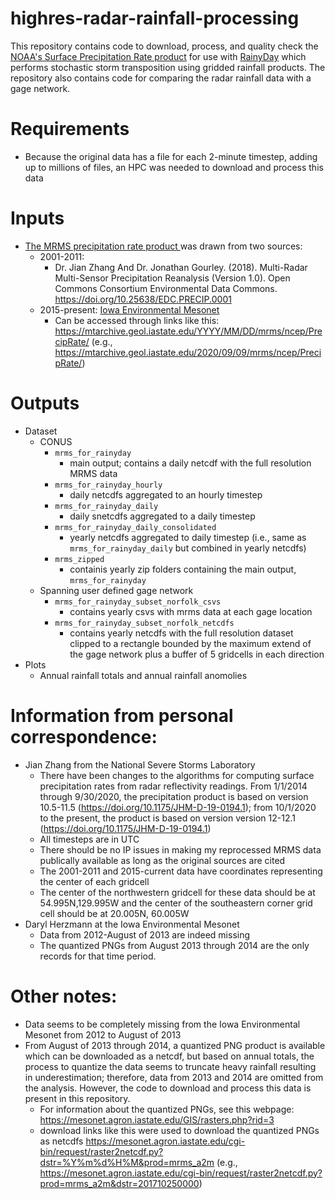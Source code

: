 # highres-radar-rainfall-processing
This repository contains code to download, process, and quality check the [NOAA's Surface Precipitation Rate product](https://vlab.noaa.gov/web/wdtd/-/surface-precipitation-rate-spr-?selectedFolder=9234881) for use with
[RainyDay](https://github.com/danielbwright/RainyDay) which performs stochastic storm transposition using gridded rainfall products. The repository also contains code for comparing the radar rainfall data with a gage network.

# Requirements
- Because the original data has a file for each 2-minute timestep, adding up to millions of files, an HPC was needed to download and process this data

# Inputs
- [The MRMS precipitation rate product ](https://vlab.noaa.gov/web/wdtd/-/surface-precipitation-rate-spr-?selectedFolder=9234881) was drawn from two sources:
  - 2001-2011:
    - Dr. Jian Zhang And Dr. Jonathan Gourley. (2018). Multi-Radar Multi-Sensor Precipitation Reanalysis (Version 1.0). Open Commons Consortium Environmental Data Commons. https://doi.org/10.25638/EDC.PRECIP.0001
  - 2015-present: [Iowa Environmental Mesonet](https://mesonet.agron.iastate.edu/)
    - Can be accessed through links like this: https://mtarchive.geol.iastate.edu/YYYY/MM/DD/mrms/ncep/PrecipRate/ (e.g., https://mtarchive.geol.iastate.edu/2020/09/09/mrms/ncep/PrecipRate/)

# Outputs

- Dataset
    - CONUS
        - `mrms_for_rainyday`
            - main output; contains a daily netcdf with the full resolution MRMS data
        - `mrms_for_rainyday_hourly`
            - daily netcdfs aggregated to an hourly timestep
        - `mrms_for_rainyday_daily`
            - daily snetcdfs aggregated to a daily timestep
        - `mrms_for_rainyday_daily_consolidated`
            - yearly netcdfs aggregated to daily timestep (i.e., same as `mrms_for_rainyday_daily` but combined in yearly netcdfs)
        - `mrms_zipped`
            - containis yearly zip folders containing the main output, `mrms_for_rainyday`
    - Spanning user defined gage network
        - `mrms_for_rainyday_subset_norfolk_csvs`
            - contains yearly csvs with mrms data at each gage location
        - `mrms_for_rainyday_subset_norfolk_netcdfs`
            - contains yearly netcdfs with the full resolution dataset clipped to a rectangle bounded by the maximum extend of the gage network plus a buffer of 5 gridcells in each direction
- Plots
    - Annual rainfall totals and annual rainfall anomolies

# Information from personal correspondence:
- Jian Zhang from the National Severe Storms Laboratory
    - There have been changes to the algorithms for computing surface precipitation rates from radar reflectivity readings. From 1/1/2014 through 9/30/2020, the precipitation product is based on version 10.5-11.5 (https://doi.org/10.1175/JHM-D-19-0194.1); from 10/1/2020 to the present, the product is based on version version 12-12.1 (https://doi.org/10.1175/JHM-D-19-0194.1)
    - All timesteps are in UTC
    - There should be no IP issues in making my reprocessed MRMS data publically available as long as the original sources are cited
    - The 2001-2011 and 2015-current data have coordinates representing the center of each gridcell
    - The center of the northwestern gridcell for these data should be at 54.995N,129.995W and the center of the southeastern corner grid cell should be at 20.005N, 60.005W
- Daryl Herzmann at the Iowa Environmental Mesonet
  - Data from 2012-August of 2013 are indeed missing
  - The quantized PNGs from August 2013 through 2014 are the only records for that time period.


# Other notes:
- Data seems to be completely missing from the Iowa Environmental Mesonet from 2012 to August of 2013
- From August of 2013 through 2014, a quantized PNG product is available which can be downloaded as a netcdf, but based on annual totals, the process to quantize the data seems to truncate heavy rainfall resulting in underestimation; therefore, data from 2013 and 2014 are omitted from the analysis. However, the code to download and process this data is present in this repository.
  - For information about the quantized PNGs, see this webpage: https://mesonet.agron.iastate.edu/GIS/rasters.php?rid=3
  - download links like this were used to download the quantized PNGs as netcdfs https://mesonet.agron.iastate.edu/cgi-bin/request/raster2netcdf.py?dstr=%Y%m%d%H%M&prod=mrms_a2m (e.g., https://mesonet.agron.iastate.edu/cgi-bin/request/raster2netcdf.py?prod=mrms_a2m&dstr=201710250000)
